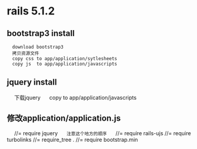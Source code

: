 rails 5.1.2
======

## bootstrap3 install   
      download bootstrap3
      拷贝资源文件 
      copy css to app/application/sytlesheets
      copy js  to app/application/javascripts
## jquery install 
      下载jquery
      copy to app/application/javascripts
## 修改application/application.js 
      //= require jquery      `注意这个地方的顺序`
      //= require rails-ujs
      //= require turbolinks
      //= require_tree .
      //= require bootstrap.min
    

   
